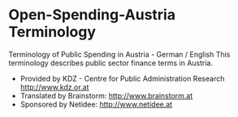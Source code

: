 # Open-Spending-Austria Terminology
Terminology of Public Spending in Austria - German / English
This terminology describes public sector finance terms in Austria.
* Provided by KDZ - Centre for Public Administration Research http://www.kdz.or.at
* Translated by Brainstorm: http://www.brainstorm.at
* Sponsored by Netidee: http://www.netidee.at
